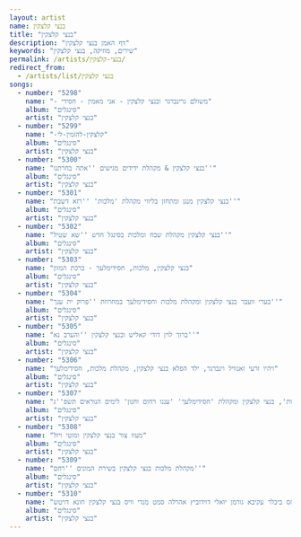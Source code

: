 ```yaml
---
layout: artist
name: בנצי קלצקין
title: "בנצי קלצקין"
description: "דף האמן בנצי קלצקין"
keywords: "שירים, מוזיקה, בנצי קלצקין"
permalink: /artists/בנצי-קלצקין/
redirect_from:
  - /artists/list/בנצי קלצקין
songs:
  - number: "5298"
    name: "- משולם גרינברגר ובנצי קלצקין - אני מאמין - חסידי"
    album: "סינגלים"
    artist: "בנצי קלצקין"
  - number: "5299"
    name: "-קלצקין-להזמין-לי"
    album: "סינגלים"
    artist: "בנצי קלצקין"
  - number: "5300"
    name: "בנצי קלצקין & מקהלת ידידים מגישים ''אתה בחרתנו''"
    album: "סינגלים"
    artist: "בנצי קלצקין"
  - number: "5301"
    name: "בנצי קלצקין מנגן ומתחזן בליווי מקהלת 'מלכות' ''רזא דשבת''"
    album: "סינגלים"
    artist: "בנצי קלצקין"
  - number: "5302"
    name: "בנצי קלצקין מקהלת שבח ומלכות בסינגל חדש ''שא שטיל''"
    album: "סינגלים"
    artist: "בנצי קלצקין"
  - number: "5303"
    name: "בנצי קלצקין, מלכות, חסידימלעך - ברכת המזון"
    album: "סינגלים"
    artist: "בנצי קלצקין"
  - number: "5304"
    name: "בערי וועבר בנצי קלצקין ומקהלת מלכות וחסידימלעך במחרוזת ''פרוק ית ענך''"
    album: "סינגלים"
    artist: "בנצי קלצקין"
  - number: "5305"
    name: "ברוך לוין דודי קאליש ובנצי קלצקין ''והערב נא''"
    album: "סינגלים"
    artist: "בנצי קלצקין"
  - number: "5306"
    name: "ויהיו זרעי זאנוויל וינברגר, ילד הפלא בנצי קלצקין, מקהלת מלכות, חסידימלעך"
    album: "סינגלים"
    artist: "בנצי קלצקין"
  - number: "5307"
    name: "מוטי ויזל, פנחס ביכלר ומקהלת 'מלכות', בנצי קלצקין ומקהלת 'חסידימלעך' 'עננו רחום וחנון' לימים הנוראים תשפ''ג"
    album: "סינגלים"
    artist: "בנצי קלצקין"
  - number: "5308"
    name: "מעוז צור בנצי קלצקין ומוטי ויזל"
    album: "סינגלים"
    artist: "בנצי קלצקין"
  - number: "5309"
    name: "מקהלת מלכות בנצי קלצקין בשירת המונים ''רחם''"
    album: "סינגלים"
    artist: "בנצי קלצקין"
  - number: "5310"
    name: "קידוש-מלכות פנחס ביכלר עקיבא גורמן יואלי דוידוביץ אהרלה סמט מנדי וויס בנצי קלצקין חונא דויטש"
    album: "סינגלים"
    artist: "בנצי קלצקין"
---
```


